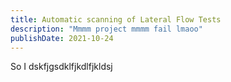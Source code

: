 ```yaml
---
title: Automatic scanning of Lateral Flow Tests
description: "Mmmm project mmmm fail lmaoo"
publishDate: 2021-10-24
---
```


So I dskfjgsdklfjkdlfjkldsj